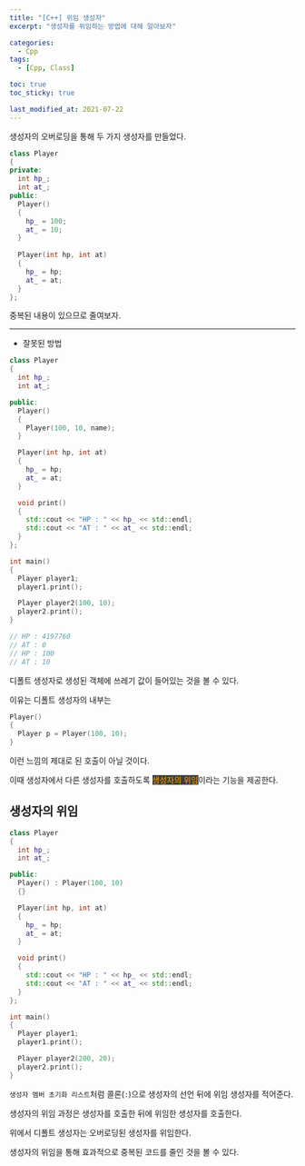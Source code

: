 ```yaml
---
title: "[C++] 위임 생성자"
excerpt: "생성자를 위임하는 방법에 대해 알아보자"

categories:
  - Cpp
tags:
  - [Cpp, Class]

toc: true
toc_sticky: true

last_modified_at: 2021-07-22
---
```


생성자의 오버로딩을 통해 두 가지 생성자를 만들었다.

```cpp
class Player
{
private:
  int hp_;
  int at_;
public:
  Player()
  {
    hp_ = 100;
    at_ = 10;
  }
  
  Player(int hp, int at)
  {
    hp_ = hp;
    at_ = at;
  }
};
```

중복된 내용이 있으므로 줄여보자.

___

* 잘못된 방법

```cpp
class Player
{
  int hp_;
  int at_;

public:
  Player()
  {
    Player(100, 10, name);
  }

  Player(int hp, int at)
  {
    hp_ = hp;
    at_ = at;
  }

  void print()
  {
    std::cout << "HP : " << hp_ << std::endl;
    std::cout << "AT : " << at_ << std::endl;
  }
};

int main()
{
  Player player1;
  player1.print();

  Player player2(100, 10);
  player2.print();
}

// HP : 4197760
// AT : 0
// HP : 100
// AT : 10
```

디폴트 생성자로 생성된 객체에 쓰레기 값이 들어있는 것을 볼 수 있다.

이유는 디폴트 생성자의 내부는

```cpp
Player()
{
  Player p = Player(100, 10);
}
```

이런 느낌의 제대로 된 호출이 아닐 것이다.

이때 생성자에서 다른 생성자를 호출하도록 <mark style="background-color: #3e3e3e; color: orange;">생성자의 위임</mark>이라는 기능을 제공한다.

## 생성자의 위임

```cpp
class Player
{
  int hp_;
  int at_;

public:
  Player() : Player(100, 10)
  {}

  Player(int hp, int at)
  {
    hp_ = hp;
    at_ = at;
  }

  void print()
  {
    std::cout << "HP : " << hp_ << std::endl;
    std::cout << "AT : " << at_ << std::endl;
  }
};

int main()
{
  Player player1;
  player1.print();

  Player player2(200, 20);
  player2.print();
}
```


`생성자 멤버 초기화 리스트`처럼 콜론(`:`)으로 생성자의 선언 뒤에 위임 생성자를 적어준다.

생성자의 위임 과정은 생성자를 호출한 뒤에 위임한 생성자를 호출한다.

위에서 디폴트 생성자는 오버로딩된 생성자를 위임한다.

생성자의 위임을 통해 효과적으로 중복된 코드를 줄인 것을 볼 수 있다.